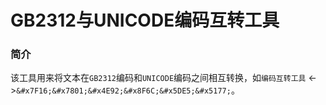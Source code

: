 # GB2312与UNICODE编码互转工具

### 简介
该工具用来将文本在`GB2312`编码和`UNICODE`编码之间相互转换，如`编码互转工具` <->`&#x7F16;&#x7801;&#x4E92;&#x8F6C;&#x5DE5;&#x5177;`。